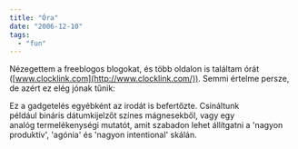 ```yaml
---
title: "Óra"
date: "2006-12-10"
tags: 
  - "fun"
---
```


Nézegettem a freeblogos blogokat, és több oldalon is találtam órát ([www.clocklink.com](http://www.clocklink.com/)). Semmi értelme persze, de azért ez elég jónak tűnik: 

<script src="http://www.clocklink.com/embed.js"></script>

<script language="JavaScript" type="text/javascript">obj = new Object;obj.clockfile = "5006-black.swf";obj.TimeZone = "CET";obj.width = 300;obj.height = 240;obj.wmode = "transparent";showClock(obj);</script>

Ez a gadgetelés egyébként az irodát is befertőzte. Csináltunk például bináris dátumkijelzőt színes mágnesekből, vagy egy analóg termelékenységi mutatót, amit szabadon lehet állítgatni a 'nagyon produktív', 'agónia' és 'nagyon intentional' skálán.
